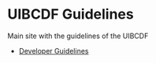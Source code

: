 # UIBCDF Guidelines
Main site with the guidelines of the UIBCDF

- [Developer Guidelines](https://github.com/uibcdf/Developer-Guidelines)
